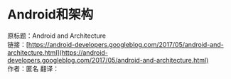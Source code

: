 # Android和架构

原标题：Android and Architecture  
链接：[https://android-developers.googleblog.com/2017/05/android-and-architecture.html](https://android-developers.googleblog.com/2017/05/android-and-architecture.html)  
作者：匿名
翻译：[]()  

